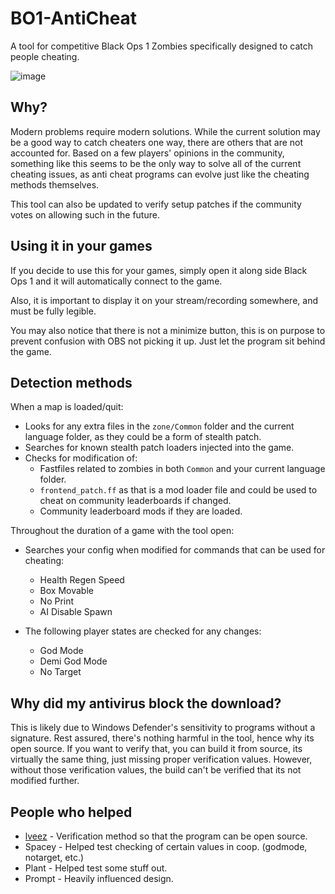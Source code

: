 # BO1-AntiCheat
A tool for competitive Black Ops 1 Zombies specifically designed to catch people cheating.

![image](https://github.com/user-attachments/assets/eb939b13-54d8-4664-b017-f7ff66a6e4dc)

## Why?
Modern problems require modern solutions. While the current solution may be a good way to catch cheaters one way, there are others that are not accounted for. Based on a few players' opinions in the community, something like this seems to be the only way to solve all of the current cheating issues, as anti cheat programs can evolve just like the cheating methods themselves.

This tool can also be updated to verify setup patches if the community votes on allowing such in the future.

## Using it in your games
If you decide to use this for your games, simply open it along side Black Ops 1 and it will automatically connect to the game.

Also, it is important to display it on your stream/recording somewhere, and must be fully legible.

You may also notice that there is not a minimize button, this is on purpose to prevent confusion with OBS not picking it up. Just let the program sit behind the game.

## Detection methods
When a map is loaded/quit:

- Looks for any extra files in the `zone/Common` folder and the current language folder, as they could be a form of stealth patch.
- Searches for known stealth patch loaders injected into the game.
- Checks for modification of:
   - Fastfiles related to zombies in both `Common` and your current language folder.
   - `frontend_patch.ff` as that is a mod loader file and could be used to cheat on community leaderboards if changed.
   - Community leaderboard mods if they are loaded.

Throughout the duration of a game with the tool open:
- Searches your config when modified for commands that can be used for cheating:
   - Health Regen Speed
   - Box Movable
   - No Print
   - AI Disable Spawn

- The following player states are checked for any changes:
   - God Mode
   - Demi God Mode
   - No Target

## Why did my antivirus block the download?
This is likely due to Windows Defender's sensitivity to programs without a signature. Rest assured, there's nothing harmful in the tool, hence why its open source. 
If you want to verify that, you can build it from source, its virtually the same thing, just missing proper verification values. However, without those verification values, the build can't be verified that its not modified further.

## People who helped
- [lveez](https://github.com/lveez) - Verification method so that the program can be open source.
- Spacey - Helped test checking of certain values in coop. (godmode, notarget, etc.)
- Plant - Helped test some stuff out.
- Prompt - Heavily influenced design.
